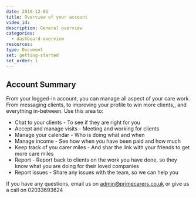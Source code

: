 ```yaml
---
date: 2019-12-01
title: Overview of your account
video_id:
description: General overview
categories:
  - dashboard-overview
resources:
type: Document
set: getting-started
set_order: 1
---
```


## Account Summary

From your logged-in account, you can manage all aspect of your care work. From messaging clients, to improving your profile to win more clients,, and everything in-between. Use this area to:
 - Chat to your clients - To see if they are right for you
 - Accept and manage visits - Meeting and working for clients
 - Manage your calendar - Who is doing what and when
 - Manage income - See how when you have been paid and how much
 - Keep track of you carer miles - And shar the link with your friends to get more care miles
 - Report - Report back to clients on the work you have done, so they know what you are doing for their loved companies
 - Report issues - Share any issues with the team, so we can help you

If you have any questions, email us on admin@primecarers.co.uk or give us a call on 02033693624
